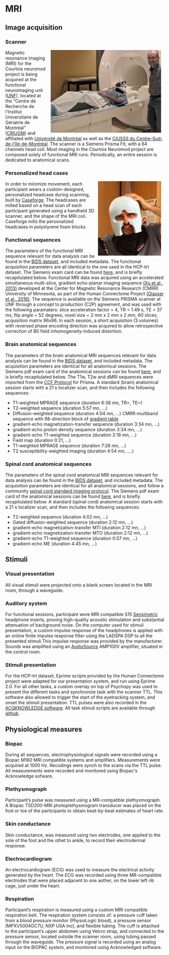 # MRI

## Image acquisition

### Scanner
<img src="./_static/mri/mri.jpg" alt="UNF MRI" width="350" align="right" hspace="10"/> Magnetic resonance imaging (MRI) for the Courtois neuromod project is being acquired at the functional neuroimaging unit ([UNF](https://unf-montreal.ca/)), located at the "Centre de Recherche de l'Institut Universitaire de Gériatrie de Montréal" ([CRIUGM](http://www.criugm.qc.ca/)) and affiliated with [Université de Montréal](https://www.umontreal.ca/) as well as the [CIUSSS du Centre-Sud-de-l'île-de-Montréal](https://ciusss-centresudmtl.gouv.qc.ca/propos/services-en-anglais). The scanner is a Siemens Prisma Fit, with a 64 channels head coil. Most imaging in the Courtois Neuromod project are composed solely of functional MRI runs. Periodically, an entire session is dedicated to anatomical scans.

### Personalized head cases
<img src="./_static/mri/headcase.png" alt="head case" width="200" align="right" hspace="10"/> In order to minimize movement, each participant wears a custom-designed, personalized headcase during scanning, built by [Caseforge](https://caseforge.co). The headcases are milled based on a head scan of each participant generated using a handheld 3D scanner, and the shape of the MRI coil. Caseforge mills the personalized headcases in polystyrene foam blocks.

### Functional sequences

 The parameters of the functional MRI sequence relevant for data analysis can be found in the [BIDS dataset](https://git.unf-montreal.ca/neuromod/), and included metadata. The functional acquisition parameters are all identical to the one used in the HCP-trt dataset. The Siemens exam card can be found [here](./_static/mri/functional_protocol_HCP-trt.pdf), and is briefly recapitulated below. Functional MRI data was acquired using an accelerated simultaneous multi-slice, gradient echo-planar imaging sequence [(Xu et al., 2013)](http://www.ncbi.nlm.nih.gov/pubmed/23899722) developed at the Center for Magnetic Resonance Research (CMRR) University of Minnesota, as part of the Human Connectome Project [(Glasser et al., 2016)](https://www.nature.com/articles/nn.4361). The sequence is available on the Siemens PRISMA scanner at UNF through a concept to production (C2P) agreement, and was used with the following paramaters: slice acceleration factor = 4, TR = 1.49 s, TE = 37 ms, flip angle = 52 degrees, voxel size = 2 mm x 2 mm x 2 mm, 60 slices, acquisition matrix 96x96. In each session, a short acquisition (3 volumes) with reversed phase encoding direction was acquired to allow retrospective correction of B0 field inhomogeneity-induced distortion.

### Brain anatomical sequences

 The parameters of the brain anatomical MRI sequences relevant for data analysis can be found in the [BIDS dataset](https://git.unf-montreal.ca/neuromod/), and included metadata. The acquisition parameters are identical for all anatomical sessions. The Siemens pdf exam card of the anatomical sessions can be found [here](./_static/mri/anatomical_protocol_2019-01-22.pdf), and is briefly recapitulated below.
 The T1w, T2w and dMRI sequences were imported from the [CCF Protocol](http://protocols.humanconnectome.org/CCF/) for Prisma.
 A standard (brain) anatomical session starts with a 21 s localizer scan, and then includes the following sequences:
  * T1-weighted MPRAGE sequence (duration 6:38 mn, TR=, TE=)
  * T2-weighted sequence (duration 5:57 mn, ...)
  * Diffusion-weighted sequence (duration 4:04 mn, ...) CMRR-multiband sequence with 98-direction block of [gradient table](./_static/mri/DiffusionVectors_98_99dir_2016.03.07.dvs)
  * gradient-echo magnetization-transfer sequence (duration 3:34 mn, ...)
  * gradient-echo proton density sequence (duration 3:34 mn, ...)
  * gradient-echo T1-weighted sequence (duration 2:18 mn, ...)
  * Field map (duration 0:21, ...)
  * T1-weighted MPRAGE sequence (duration 7:26 mn, ...)
  * T2 susceptibility-weighted imaging (duration 4:54 mn, ....)

### Spinal cord anatomical sequences

The parameters of the spinal cord anatomical MRI sequences relevant for data analysis can be found in the [BIDS dataset](https://git.unf-montreal.ca/neuromod/), and included metadata. The acquisition parameters are identical for all anatomical sessions, and follow a community [spinal cord standard imaging protocol](https://osf.io/tt4z9/). The Siemens pdf exam card of the anatomical sessions can be found [here](./_static/mri/anatomical_spinal_cord_protocol_2019-01-22.pdf), and is briefly recapitulated below. A standard (spinal cord) anatomical session starts with a 21 s localizer scan, and then includes the following sequences:
 * T2-weighted sequence (duration 4:02 mn, ...)
 * Gated diffusion-weighted sequence (duration 2:12 mn, ...)
 * gradient-echo magnetization-transfer MTI (duration 2:12 mn, ...)
 * gradient-echo magnetization-transfer MTO (duration 2:12 mn, ...)
 * gradient-echo T1-weighted sequence (duration 0:57 mn, ...)
 * gradient-echo ME (duration 4:45 mn, ...)

## Stimuli

### Visual presentation

All visual stimuli were projected onto a blank screen located in the MRI room, through a waveguide.

### Auditory system

For functional sessions, participant wore MRI compatible  S15 [Sensimetric](http://www.sens.com/products/model-s15/) headphone inserts, proving high-quality acoustic stimulation and substantial attenuation of background noise.  On the computer used for stimuli presentation, a custom impulse response of the headphones is applied with an online finite impulse response filter using the LADSPA DSP to all the presented stimuli.This impulse response was provided by the manufacturer. Sounds was amplified using an [AudioSource](http://audiosource.net/shop/amp100vs/) AMP100V amplifier, situated in the control room.

### Stimuli presentation

For the HCP-trt dataset, Eprime scripts provided by the Human Connectome project were adapted for our presentation system, and run using Eprime 2.0. For all other tasks, a custom overlay on top of Psychopy was used to present the different tasks and synchronize task with the scanner TTL.
This software also allowed to trigger the start of the eyetracking system, and onset the stimuli presentation. TTL pulses were also recorded in the [ACQKNOWLEDGE software](https://www.biopac.com/wp-content/uploads/AcqKnowledge-Specialized.pdf). All task stimuli scripts are available through [github](https://github.com/courtois-neuromod/task_stimuli).

## Physiological measures

### Biopac
During all sequences, electrophysiological signals were recorded using a Biopac M160  MRI compatible systems and amplifiers. Measurements were acquired at 1000 Hz. Recodings were synch to the scans via the TTL pulse. All measurements were recorded and monitored using Biopac's Acknowledge sofware.

### Plethysmograph
 Participant’s pulse was measured using a MR-compatible plethysmograph.  A Biopac TSD200-MRI photoplethysmogram transducer was  placed on the foot or toe of the participants to obtain beat-by-beat estimates of heart rate.

### Skin conductance
Skin conductance, was measured using two electrodes, one applied to the sole of the foot and the othet to ankle, to record their electrodermal response.

### Electrocardiogram
An electrocardiogram (ECG) was used to  measure the electrical activity generated by the heart. The ECG was recorded using three MR-compatible electrodes that were placed adjacent to one aother, on the lower left rib cage, just under the heart.

### Respiration
Participant’s respiration is measured using a custom MRI compatible respiration belt.  The respiration system consists of: a pressure cuff  taken from a blood pressure monitor (PhysioLogic blood), a pressure sensor (MPXV5004GC7U, NXP USA Inc), and flexible tubing. The cuff is attached to the participant’s upper abdomen using Velcro strap, and connected to the pressure sensor, located outside the scanner room, using tubing passed through the waveguide.  The pressure signal is recorded using an analog input on the BIOPAC system, and monitored using Acknowledged software.
